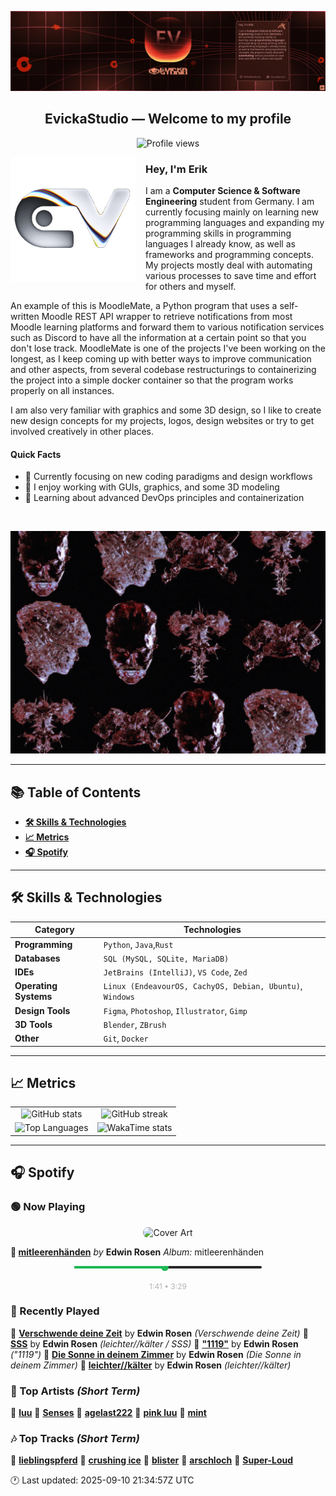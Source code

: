 <p align="center">
  <img src="assets/banner_2.webp" alt="Evicka Studio Banner" />
</p>

<h2 align="center">EvickaStudio — Welcome to my profile</h2>

<p align="center">
  <img src="https://komarev.com/ghpvc/?username=EvickaStudio&style=plastic&abbreviated=true&color=ff69b4" alt="Profile views" />
  <!-- Centering reference: using container alignment per CSS text-align guidance -->
</p>

<p>
  <img align="left" src="assets/liquid-logo-500.gif" alt="Evicka EV Logo" width="200" style="margin-right: 16px; margin-bottom: 8px;"/>
</p>

<h3>Hey, I'm Erik</h3>
<p>
  I am a <strong>Computer Science & Software Engineering</strong> student from
  Germany. I am currently focusing mainly on learning new programming
  languages and expanding my programming skills in programming languages I
  already know, as well as frameworks and programming concepts. My projects
  mostly deal with automating various processes to save time and effort for
  others and myself.
</p>
<p>
  An example of this is MoodleMate, a Python program that uses a
  self-written Moodle REST API wrapper to retrieve notifications from most
  Moodle learning platforms and forward them to various notification
  services such as Discord to have all the information at a certain point
  so that you don't lose track. MoodleMate is one of the projects I've been
  working on the longest, as I keep coming up with better ways to improve
  communication and other aspects, from several codebase restructurings to
  containerizing the project into a simple docker container so that the
  program works properly on all instances.
</p>
<p>
  I am also very familiar with graphics and some 3D design, so I like to
  create new design concepts for my projects, logos, design websites or try
  to get involved creatively in other places.
</p>

<h4>Quick Facts</h4>
<ul>
  <li>🔬 Currently focusing on new coding paradigms and design workflows</li>
  <li>👀 I enjoy working with GUIs, graphics, and some 3D modeling</li>
  <li>🌱 Learning about advanced DevOps principles and containerization</li>
  
</ul>

<br clear="left"/>

<p align="center">
  <img src="assets/evkheadpostersmol.webp" alt="Evicka poster collage" />
</p>

---

## 📚 Table of Contents

- **[🛠️ Skills & Technologies](#️-skills--technologies)**
- **[📈 Metrics](#-metrics)**
- **[🎧 Spotify](#-spotify)**

---

## 🛠️ Skills & Technologies

| **Category**          | **Technologies**                                                                                                 |
|-----------------------|------------------------------------------------------------------------------------------------------------------|
| **Programming**       | `Python`, `Java`,`Rust`                                                                                           |
| **Databases**         | `SQL (MySQL, SQLite, MariaDB)`                                                                                   |
| **IDEs**              | `JetBrains (IntelliJ)`, `VS Code`, `Zed`                                                                         |
| **Operating Systems** | `Linux (EndeavourOS, CachyOS, Debian, Ubuntu)`, `Windows`                                                        |
| **Design Tools**      | `Figma`, `Photoshop`, `Illustrator`, `Gimp`                                                                      |
| **3D Tools**          | `Blender`, `ZBrush`                                                                                              |
| **Other**             | `Git`, `Docker`                                                                                                  |

---

## 📈 Metrics

<table>
  <tr>
    <td align="center">
      <img src="https://github-readme-stats.vercel.app/api?username=EvickaStudio&show=reviews,discussions_started,discussions_answered,prs_merged,prs_merged_percentage&show_icons=true&theme=transparent" alt="GitHub stats" width="100%" />
    </td>
    <td align="center">
      <img src="https://github-readme-streak-stats.herokuapp.com/?user=EvickaStudio&theme=transparent" alt="GitHub streak" width="100%" />
    </td>
  </tr>
  <tr>
    <td align="center">
      <img src="https://github-readme-stats.vercel.app/api/top-langs/?username=EvickaStudio&theme=transparent&layout=compact" alt="Top Languages" width="100%" />
    </td>
    <td align="center">
      <img src="https://github-readme-stats.vercel.app/api/wakatime?username=evickastudio&layout=compact&theme=transparent" alt="WakaTime stats" width="100%" />
    </td>
  </tr>
</table>

---

## 🎧 Spotify

<!-- SPOTIFY-START -->


### 🟢 Now Playing

<p align="center">
<img src="https://i.scdn.co/image/ab67616d0000b2738c6b04b7d47799439c07ec5c" alt="Cover Art" width="120" style="border-radius: 8px;"/>
</p>

**🎵 [mitleerenhänden](https://open.spotify.com/track/0sACOMcyDjLAO7Pe4NR2l3)**
*by* **Edwin Rosen**
*Album:* mitleerenhänden


<p align="center">
<svg width="300" height="20" xmlns="http://www.w3.org/2000/svg">
    <rect width="300" height="4" fill="#282828" rx="2"/>
    <rect width="145" height="4" fill="#1db954" rx="2"/>
    <circle cx="145" cy="2" r="6" fill="#1db954"/>
</svg>
<br/>
<span style="font-size: 12px; color: #b3b3b3;">
    1:41 • 3:29
</span>
</p>



### 📜 Recently Played

🎤 **[Verschwende deine Zeit](https://open.spotify.com/track/05PeuyOcr9GzSv8PmPwCSx)** by **Edwin Rosen** *(Verschwende deine Zeit)*
🎤 **[SSS](https://open.spotify.com/track/5PgOdXIUuImFutOxcVcVyF)** by **Edwin Rosen** *(leichter//kälter / SSS)*
🎤 **["1119"](https://open.spotify.com/track/6bP7n1KoDg7PX5Ceja25qC)** by **Edwin Rosen** *("1119")*
🎤 **[Die Sonne in deinem Zimmer](https://open.spotify.com/track/06eOnPoJ5EJcfeKzbN669r)** by **Edwin Rosen** *(Die Sonne in deinem Zimmer)*
🎤 **[leichter//kälter](https://open.spotify.com/track/05FN4XjxvZLo4qwmQC7yxh)** by **Edwin Rosen** *(leichter//kälter)*



### 🌟 Top Artists *(Short Term)*

🥇 [**luu**](https://open.spotify.com/artist/4Xl2TYkCrjqcY8m2p29OGu)
🥈 [**Senses**](https://open.spotify.com/artist/2soiLmeGhmq9uQ9fqZm3KA)
🥉 [**agelast222**](https://open.spotify.com/artist/05jZ0T8kKQUA7Cd58RLiL0)
🏅 [**pink luu**](https://open.spotify.com/artist/0HWcSrvwfHx2msfhljmDuC)
🏅 [**mint**](https://open.spotify.com/artist/18ZZFZYue9xTQel14oTWBd)



### 🎶 Top Tracks *(Short Term)*

🥇 [**lieblingspferd**](https://open.spotify.com/track/1rBtsjy2gju7W0YDHAqyfU)
🥈 [**crushing ice**](https://open.spotify.com/track/4RMtkpXTeXjShjRfYwPZB3)
🥉 [**blister**](https://open.spotify.com/track/7yL28V2luGKedtIImZTiVQ)
🏅 [**arschloch**](https://open.spotify.com/track/4FTKJaHeUozNKglIuGsiKY)
🏅 [**Super-Loud**](https://open.spotify.com/track/1ux9dq0Cn5MhvTygTYvxDU)


🕐 Last updated: 2025-09-10 21:34:57Z UTC
<!-- SPOTIFY-END -->
